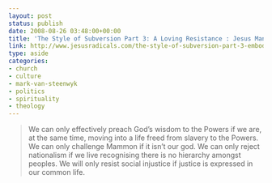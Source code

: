```yaml
---
layout: post
status: publish
date: 2008-08-26 03:48:00+00:00
title: 'The Style of Subversion Part 3: A Loving Resistance : Jesus Manifesto'
link: http://www.jesusradicals.com/the-style-of-subversion-part-3-embodying-god%E2%80%99s-love-in-the-empire/
type: aside
categories:
- church
- culture
- mark-van-steenwyk
- politics
- spirituality
- theology
---
```


> We can only effectively preach God’s wisdom to the Powers if we are, at the same time, moving into a life freed from slavery to the Powers. We can only challenge Mammon if it isn’t our god. We can only reject nationalism if we live recognising there is no hierarchy amongst peoples. We will only resist social injustice if justice is expressed in our common life.
